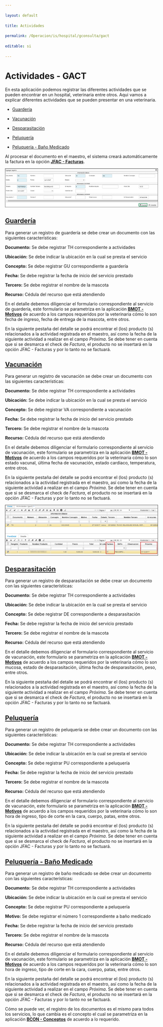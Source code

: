 ```yaml
---

layout: default

title: Actividades

permalink: /Operacion/is/hospital/gconsulta/gact

editable: si

---
```




# Actividades - GACT



En esta aplicación podemos registrar las diferentes actividades que se pueden encontrar en un hospital, veterinaria entre otros. Aqui vamos a explicar diferentes actividades que se pueden presentar en una veterinaria.  





* [Guardería](http://docs.oasiscom.com/Operacion/is/hospital/gconsulta/gact#guardería)

* [Vacunación](http://docs.oasiscom.com/Operacion/is/hospital/gconsulta/gact#vacunación)

* [Desparasitación](http://docs.oasiscom.com/Operacion/is/hospital/gconsulta/gact#desparasitación)

* [Peluquería](http://docs.oasiscom.com/Operacion/is/hospital/gconsulta/gact#peluquería)

* [Peluquería - Baño Medicado](http://docs.oasiscom.com/Operacion/is/hospital/gconsulta/gact#peluquería---baño-medicado)





Al procesar el documento en el maestro, el sistema creará automáticamente la factura en la opción [**JFAC - Facturas**](http://docs.oasiscom.com/Operacion/scm/pos/jcajero/jfac).  



![](MaestroGACT.png)



## [Guardería](http://docs.oasiscom.com/Operacion/is/hospital/gconsulta/gact#guardería)



Para generar un registro de guardería se debe crear un documento con las siguientes características:  



**Documento:** Se debe registrar TH correspondiente a actividades  

**Ubicación:** Se debe indicar la ubicación en la cual se presta el servicio  

**Concepto:** Se debe registrar GU correspondiente a guardería  

**Fecha:** Se debe registrar la fecha de inicio del servicio prestado  

**Tercero:** Se debe registrar el nombre de la mascota   

**Recurso:** Cédula del recurso que está atendiendo  



En el detalle debemos diligenciar el formulario correspondiente al servicio de guardería, este formulario se parametriza en la aplicación [**BMOT - Motivos**](http://docs.oasiscom.com/Operacion/common/bsistema/bmot#creación-formularios) de acuerdo a los campos requeridos por la veterinaria cómo lo son fecha de ingreso, fecha de entrega de la mascota, entre otros.  



En la siguiente pestaña del detalle se podrá encontrar el (los) producto (s) relacionados a la actividad registrada en el maestro, así como la fecha de la siguiente actividad a realizar en el campo _Próxima_. Se debe tener en cuenta que si se desmarca el check de _Factura_, el producto no se insertará en la opción JFAC - Facturas y por lo tanto no se factuará.  





## [Vacunación](http://docs.oasiscom.com/Operacion/is/hospital/gconsulta/gact#vacunación)



Para generar un registro de vacunación se debe crear un documento con las siguientes características:  



**Documento:** Se debe registrar TH correspondiente a actividades  

**Ubicación:** Se debe indicar la ubicación en la cual se presta el servicio  

**Concepto:** Se debe registrar VA correspondiente a vacunación  

**Fecha:** Se debe registrar la fecha de inicio del servicio prestado  

**Tercero:** Se debe registrar el nombre de la mascota   

**Recurso:** Cédula del recurso que está atendiendo  



En el detalle debemos diligenciar el formulario correspondiente al servicio de vacunación, este formulario se parametriza en la aplicación [**BMOT - Motivos**](http://docs.oasiscom.com/Operacion/common/bsistema/bmot#creación-formularios) de acuerdo a los campos requeridos por la veterinaria cómo lo son estado vacunal, última fecha de vacunación, estado cardiaco, temperatura, entre otros.  



En la siguiente pestaña del detalle se podrá encontrar el (los) producto (s) relacionados a la actividad registrada en el maestro, así como la fecha de la siguiente actividad a realizar en el campo _Próxima_. Se debe tener en cuenta que si se desmarca el check de _Factura_, el producto no se insertará en la opción JFAC - Facturas y por lo tanto no se factuará.  



![](gact.png)





## [Desparasitación](http://docs.oasiscom.com/Operacion/is/hospital/gconsulta/gact#desparasitación)



Para generar un registro de desparasitación se debe crear un documento con las siguientes características:  



**Documento:** Se debe registrar TH correspondiente a actividades  

**Ubicación:** Se debe indicar la ubicación en la cual se presta el servicio  

**Concepto:** Se debe registrar DE correspondiente a desparasitación  

**Fecha:** Se debe registrar la fecha de inicio del servicio prestado  

**Tercero:** Se debe registrar el nombre de la mascota  

**Recurso:** Cédula del recurso que está atendiendo  



En el detalle debemos diligenciar el formulario correspondiente al servicio de vacunación, este formulario se parametriza en la aplicación [**BMOT - Motivos**](http://docs.oasiscom.com/Operacion/common/bsistema/bmot#creación-formularios) de acuerdo a los campos requeridos por la veterinaria cómo lo son mucosa, estado de desparasitación, última fecha de desparasitación, peso, entre otros.  



En la siguiente pestaña del detalle se podrá encontrar el (los) producto (s) relacionados a la actividad registrada en el maestro, así como la fecha de la siguiente actividad a realizar en el campo _Próxima_. Se debe tener en cuenta que si se desmarca el check de _Factura_, el producto no se insertará en la opción JFAC - Facturas y por lo tanto no se factuará.  





## [Peluquería](http://docs.oasiscom.com/Operacion/is/hospital/gconsulta/gact#peluquería)



Para generar un registro de peluquería se debe crear un documento con las siguientes características:  



**Documento:** Se debe registrar TH correspondiente a actividades  

**Ubicación:** Se debe indicar la ubicación en la cual se presta el servicio  

**Concepto:** Se debe registrar PU correspondiente a peluquería  

**Fecha:** Se debe registrar la fecha de inicio del servicio prestado  

**Tercero:** Se debe registrar el nombre de la mascota   

**Recurso:** Cédula del recurso que está atendiendo  



En el detalle debemos diligenciar el formulario correspondiente al servicio de vacunación, este formulario se parametriza en la aplicación [**BMOT - Motivos**](http://docs.oasiscom.com/Operacion/common/bsistema/bmot#creación-formularios) de acuerdo a los campos requeridos por la veterinaria cómo lo son hora de ingreso, tipo de corte en la cara, cuerpo, patas, entre otros.  



En la siguiente pestaña del detalle se podrá encontrar el (los) producto (s) relacionados a la actividad registrada en el maestro, así como la fecha de la siguiente actividad a realizar en el campo _Próxima_. Se debe tener en cuenta que si se desmarca el check de _Factura_, el producto no se insertará en la opción JFAC - Facturas y por lo tanto no se factuará.  







## [Peluquería - Baño Medicado](http://docs.oasiscom.com/Operacion/is/hospital/gconsulta/gact#peluquería---baño-medicado)



Para generar un registro de baño medicado se debe crear un documento con las siguientes características:  



**Documento:** Se debe registrar TH correspondiente a actividades  

**Ubicación:** Se debe indicar la ubicación en la cual se presta el servicio  

**Concepto:** Se debe registrar PU correspondiente a peluquería  

**Motivo:** Se debe registrar el número 1 correspondiente a baño medicado  

**Fecha:** Se debe registrar la fecha de inicio del servicio prestado  

**Tercero:** Se debe registrar el nombre de la mascota  

**Recurso:** Cédula del recurso que está atendiendo  



En el detalle debemos diligenciar el formulario correspondiente al servicio de vacunación, este formulario se parametriza en la aplicación [**BMOT - Motivos**](http://docs.oasiscom.com/Operacion/common/bsistema/bmot#creación-formularios) de acuerdo a los campos requeridos por la veterinaria cómo lo son hora de ingreso, tipo de corte en la cara, cuerpo, patas, entre otros.  



En la siguiente pestaña del detalle se podrá encontrar el (los) producto (s) relacionados a la actividad registrada en el maestro, así como la fecha de la siguiente actividad a realizar en el campo _Próxima_. Se debe tener en cuenta que si se desmarca el check de _Factura_, el producto no se insertará en la opción JFAC - Facturas y por lo tanto no se factuará.  





Cómo se puede ver, el registro de los documentos es el mismo para todos los servicios, lo que cambia es el concepto el cual se parametriza en la aplicación [**BCON - Conceptos**](http://docs.oasiscom.com/Operacion/common/bsistema/bcon) de acuerdo a lo requerido.  



